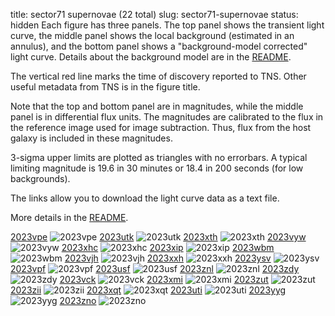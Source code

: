 title: sector71 supernovae (22 total)
slug: sector71-supernovae
status: hidden
  Each figure has three panels.  The top panel shows the transient light curve, the middle panel shows the local background (estimated in an annulus), and the bottom panel shows a "background-model corrected" light curve. Details about the background model are in the [README]({filename}../README/README.md). 
 
 The vertical red line marks the time of discovery reported to TNS. Other useful metadata from TNS is in the figure title.

 Note that the top and bottom panel are in magnitudes, while the middle panel is in differential flux units. The magnitudes are calibrated to the flux in the reference image used for image subtraction. Thus, flux from the host galaxy is included in these magnitudes. 

  3-sigma upper limits are plotted as triangles with no errorbars. A typical limiting magnitude is 19.6 in 30 minutes or 18.4 in 200 seconds (for low backgrounds).

The links allow you to download the light curve data as a text file. 

More details in the [README]({filename}../README/README.md).


[2023vpe]({static}../..//light_curves/sector71/lc_2023vpe_cleaned)
![2023vpe]({static}../../images/sector71/lc_2023vpe_cleaned.png)
[2023utk]({static}../..//light_curves/sector71/lc_2023utk_cleaned)
![2023utk]({static}../../images/sector71/lc_2023utk_cleaned.png)
[2023xth]({static}../..//light_curves/sector71/lc_2023xth_cleaned)
![2023xth]({static}../../images/sector71/lc_2023xth_cleaned.png)
[2023vyw]({static}../..//light_curves/sector71/lc_2023vyw_cleaned)
![2023vyw]({static}../../images/sector71/lc_2023vyw_cleaned.png)
[2023xhc]({static}../..//light_curves/sector71/lc_2023xhc_cleaned)
![2023xhc]({static}../../images/sector71/lc_2023xhc_cleaned.png)
[2023xip]({static}../..//light_curves/sector71/lc_2023xip_cleaned)
![2023xip]({static}../../images/sector71/lc_2023xip_cleaned.png)
[2023wbm]({static}../..//light_curves/sector71/lc_2023wbm_cleaned)
![2023wbm]({static}../../images/sector71/lc_2023wbm_cleaned.png)
[2023vjh]({static}../..//light_curves/sector71/lc_2023vjh_cleaned)
![2023vjh]({static}../../images/sector71/lc_2023vjh_cleaned.png)
[2023xxh]({static}../..//light_curves/sector71/lc_2023xxh_cleaned)
![2023xxh]({static}../../images/sector71/lc_2023xxh_cleaned.png)
[2023ysv]({static}../..//light_curves/sector71/lc_2023ysv_cleaned)
![2023ysv]({static}../../images/sector71/lc_2023ysv_cleaned.png)
[2023vpf]({static}../..//light_curves/sector71/lc_2023vpf_cleaned)
![2023vpf]({static}../../images/sector71/lc_2023vpf_cleaned.png)
[2023usf]({static}../..//light_curves/sector71/lc_2023usf_cleaned)
![2023usf]({static}../../images/sector71/lc_2023usf_cleaned.png)
[2023znl]({static}../..//light_curves/sector71/lc_2023znl_cleaned)
![2023znl]({static}../../images/sector71/lc_2023znl_cleaned.png)
[2023zdy]({static}../..//light_curves/sector71/lc_2023zdy_cleaned)
![2023zdy]({static}../../images/sector71/lc_2023zdy_cleaned.png)
[2023vck]({static}../..//light_curves/sector71/lc_2023vck_cleaned)
![2023vck]({static}../../images/sector71/lc_2023vck_cleaned.png)
[2023xmi]({static}../..//light_curves/sector71/lc_2023xmi_cleaned)
![2023xmi]({static}../../images/sector71/lc_2023xmi_cleaned.png)
[2023zut]({static}../..//light_curves/sector71/lc_2023zut_cleaned)
![2023zut]({static}../../images/sector71/lc_2023zut_cleaned.png)
[2023zii]({static}../..//light_curves/sector71/lc_2023zii_cleaned)
![2023zii]({static}../../images/sector71/lc_2023zii_cleaned.png)
[2023xqt]({static}../..//light_curves/sector71/lc_2023xqt_cleaned)
![2023xqt]({static}../../images/sector71/lc_2023xqt_cleaned.png)
[2023uti]({static}../..//light_curves/sector71/lc_2023uti_cleaned)
![2023uti]({static}../../images/sector71/lc_2023uti_cleaned.png)
[2023yyg]({static}../..//light_curves/sector71/lc_2023yyg_cleaned)
![2023yyg]({static}../../images/sector71/lc_2023yyg_cleaned.png)
[2023zno]({static}../..//light_curves/sector71/lc_2023zno_cleaned)
![2023zno]({static}../../images/sector71/lc_2023zno_cleaned.png)
